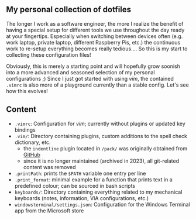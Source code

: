 ## My personal collection of dotfiles

The longer I work as a software engineer, the more I realize the benefit of having a special setup for different tools we use throughout the day ready at your fingertips. Especially when switching between devices often
(e.g. work laptop, private laptop, different Raspberry Pis, etc.) the continuous work to re-setup everything becomes really tedious.... So this is my start to collecting these configuration files!

Obviously, this is merely a starting point and will hopefully grow soonish into a more advanced and seasoned selection of my personal configurations ;)
Since I just got started with using *vim*, the contained `.vimrc` is also more of a playground currently than a stable config. Let's see how this evolves!

## Content
- `.vimrc`: Configuration for *vim*; currently without plugins or updated key bindings
- `.vim/`: Directory containing plugins, custom additions to the spell check dictionary, etc.
  - the `indentline` plugin located in `/pack/` was originally obtained from
    [GitHub](https://github.com/Yggdroot/indentLine)
  - since it is no longer maintained (archived in 2023), all git-related content was removed
- `.printPath`: prints the `$PATH` variable one entry per line
- `.print_format`: minimal example for a function that prints text in a predefined colour; can be sourced in bash scripts
- `keyboards/`: Directory containing everything related to my mechanical keyboards (notes, information, VIA configurations, etc.)
- `windowsterminal/settings.json`: Configuration for the Windows Terminal app from the Microsoft store
